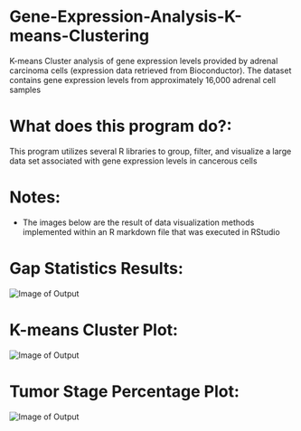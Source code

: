 # Gene-Expression-Analysis-K-means-Clustering

 K-means Cluster analysis of gene expression levels provided by adrenal carcinoma cells (expression data retrieved from Bioconductor). The dataset contains gene expression levels from approximately 16,000 adrenal cell samples

# What does this program do?:

This program utilizes several R libraries to group, filter, and visualize a large data set associated with gene expression levels in cancerous cells

# Notes:

- The images below are the result of data visualization methods implemented within an R markdown file that was executed in RStudio 

# Gap Statistics Results:
![Image of Output](https://github.com/srusher/Gene-Expression-Analysis-K-means-Clustering_RStudio/blob/master/R_Images/Gap_Stat)

# K-means Cluster Plot:
![Image of Output](https://github.com/srusher/Gene-Expression-Analysis-K-means-Clustering_RStudio/blob/master/R_Images/Cluster_Plot)

# Tumor Stage Percentage Plot:
![Image of Output](https://github.com/srusher/Gene-Expression-Analysis-K-means-Clustering_RStudio/blob/master/R_Images/Gap_Stat)
